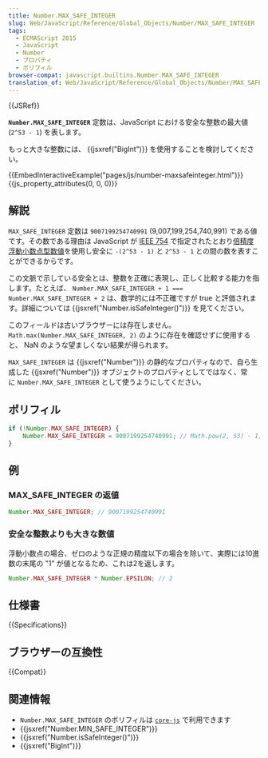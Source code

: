 ```yaml
---
title: Number.MAX_SAFE_INTEGER
slug: Web/JavaScript/Reference/Global_Objects/Number/MAX_SAFE_INTEGER
tags:
  - ECMAScript 2015
  - JavaScript
  - Number
  - プロパティ
  - ポリフィル
browser-compat: javascript.builtins.Number.MAX_SAFE_INTEGER
translation_of: Web/JavaScript/Reference/Global_Objects/Number/MAX_SAFE_INTEGER
---
```

{{JSRef}}

**`Number.MAX_SAFE_INTEGER`** 定数は、JavaScript における安全な整数の最大値 (`2^53 - 1`) を表します。

もっと大きな整数には、 {{jsxref("BigInt")}} を使用することを検討してください。

{{EmbedInteractiveExample("pages/js/number-maxsafeinteger.html")}}
{{js_property_attributes(0, 0, 0)}}

## 解説

`MAX_SAFE_INTEGER` 定数は `9007199254740991` (9,007,199,254,740,991) である値です。その数である理由は JavaScript が [IEEE 754](https://ja.wikipedia.org/wiki/IEEE_754) で指定されたとおり[倍精度浮動小数点型数値](https://ja.wikipedia.org/wiki/%E5%80%8D%E7%B2%BE%E5%BA%A6%E6%B5%AE%E5%8B%95%E5%B0%8F%E6%95%B0%E7%82%B9%E6%95%B0)を使用し安全に `-(2^53 - 1)` と `2^53 - 1` との間の数を表すことができるからです。

この文脈で示している安全とは、整数を正確に表現し、正しく比較する能力を指します。たとえば、 `Number.MAX_SAFE_INTEGER + 1 === Number.MAX_SAFE_INTEGER + 2` は、数学的には不正確ですが true と評価されます。詳細については {{jsxref("Number.isSafeInteger()")}} を見てください。

このフィールドは古いブラウザーには存在しません。 `Math.max(Number.MAX_SAFE_INTEGER, 2)` のように存在を確認せずに使用すると、 NaN のような望ましくない結果が得られます。

`MAX_SAFE_INTEGER` は {{jsxref("Number")}} の静的なプロパティなので、自ら生成した {{jsxref("Number")}} オブジェクトのプロパティとしてではなく、常に `Number.MAX_SAFE_INTEGER` として使うようにしてください。

## ポリフィル

```js
if (!Number.MAX_SAFE_INTEGER) {
    Number.MAX_SAFE_INTEGER = 9007199254740991; // Math.pow(2, 53) - 1;
}
```

## 例

### MAX_SAFE_INTEGER の返値

```js
Number.MAX_SAFE_INTEGER; // 9007199254740991
```

### 安全な整数よりも大きな数値

浮動小数点の場合、ゼロのような正規の精度以下の場合を除いて、実際には10進数の末尾の "1" が値となるため、これは2を返します。

```js
Number.MAX_SAFE_INTEGER * Number.EPSILON; // 2
```

## 仕様書

{{Specifications}}

## ブラウザーの互換性

{{Compat}}

## 関連情報

- `Number.MAX_SAFE_INTEGER` のポリフィルは [`core-js`](https://github.com/zloirock/core-js#ecmascript-number) で利用できます
- {{jsxref("Number.MIN_SAFE_INTEGER")}}
- {{jsxref("Number.isSafeInteger()")}}
- {{jsxref("BigInt")}}
